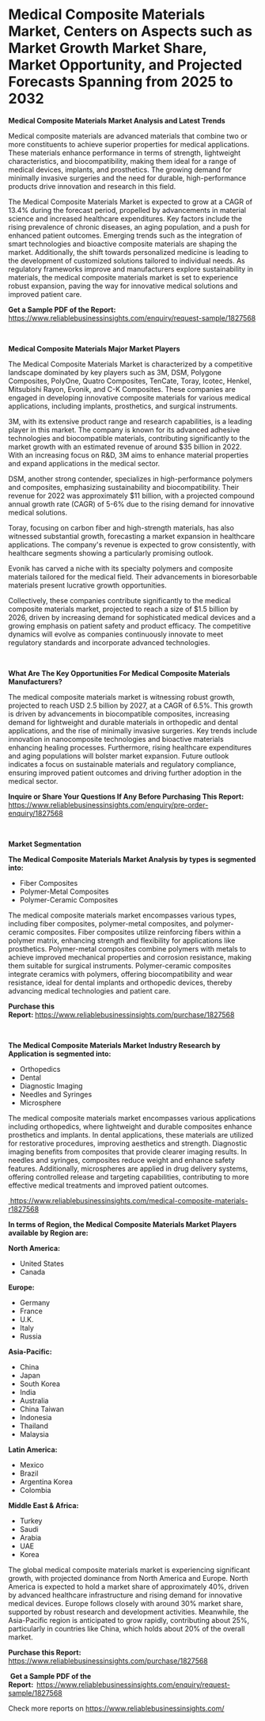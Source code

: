 <p><h1>Medical Composite Materials Market, Centers on Aspects such as Market Growth Market Share, Market Opportunity, and Projected Forecasts Spanning from 2025 to 2032</h1></p><p><strong>Medical Composite Materials Market Analysis and Latest Trends</strong></p>
<p><p>Medical composite materials are advanced materials that combine two or more constituents to achieve superior properties for medical applications. These materials enhance performance in terms of strength, lightweight characteristics, and biocompatibility, making them ideal for a range of medical devices, implants, and prosthetics. The growing demand for minimally invasive surgeries and the need for durable, high-performance products drive innovation and research in this field.</p><p>The Medical Composite Materials Market is expected to grow at a CAGR of 13.4% during the forecast period, propelled by advancements in material science and increased healthcare expenditures. Key factors include the rising prevalence of chronic diseases, an aging population, and a push for enhanced patient outcomes. Emerging trends such as the integration of smart technologies and bioactive composite materials are shaping the market. Additionally, the shift towards personalized medicine is leading to the development of customized solutions tailored to individual needs. As regulatory frameworks improve and manufacturers explore sustainability in materials, the medical composite materials market is set to experience robust expansion, paving the way for innovative medical solutions and improved patient care.</p></p>
<p><strong>Get a Sample PDF of the Report:&nbsp;</strong> <a href="https://www.reliablebusinessinsights.com/enquiry/request-sample/1827568?utm_campaign=2238&utm_medium=2&utm_source=Github&utm_content=ia&utm_term=02042025&utm_id=medical-composite-materials">https://www.reliablebusinessinsights.com/enquiry/request-sample/1827568</a></p>
<p>&nbsp;</p>
<p><strong>Medical Composite Materials Major Market Players</strong></p>
<p><p>The Medical Composite Materials Market is characterized by a competitive landscape dominated by key players such as 3M, DSM, Polygone Composites, PolyOne, Quatro Composites, TenCate, Toray, Icotec, Henkel, Mitsubishi Rayon, Evonik, and C-K Composites. These companies are engaged in developing innovative composite materials for various medical applications, including implants, prosthetics, and surgical instruments.</p><p>3M, with its extensive product range and research capabilities, is a leading player in this market. The company is known for its advanced adhesive technologies and biocompatible materials, contributing significantly to the market growth with an estimated revenue of around $35 billion in 2022. With an increasing focus on R&D, 3M aims to enhance material properties and expand applications in the medical sector.</p><p>DSM, another strong contender, specializes in high-performance polymers and composites, emphasizing sustainability and biocompatibility. Their revenue for 2022 was approximately $11 billion, with a projected compound annual growth rate (CAGR) of 5-6% due to the rising demand for innovative medical solutions.</p><p>Toray, focusing on carbon fiber and high-strength materials, has also witnessed substantial growth, forecasting a market expansion in healthcare applications. The company's revenue is expected to grow consistently, with healthcare segments showing a particularly promising outlook.</p><p>Evonik has carved a niche with its specialty polymers and composite materials tailored for the medical field. Their advancements in bioresorbable materials present lucrative growth opportunities.</p><p>Collectively, these companies contribute significantly to the medical composite materials market, projected to reach a size of $1.5 billion by 2026, driven by increasing demand for sophisticated medical devices and a growing emphasis on patient safety and product efficacy. The competitive dynamics will evolve as companies continuously innovate to meet regulatory standards and incorporate advanced technologies.</p></p>
<p>&nbsp;</p>
<p><strong>What Are The Key Opportunities For Medical Composite Materials Manufacturers?</strong></p>
<p><p>The medical composite materials market is witnessing robust growth, projected to reach USD 2.5 billion by 2027, at a CAGR of 6.5%. This growth is driven by advancements in biocompatible composites, increasing demand for lightweight and durable materials in orthopedic and dental applications, and the rise of minimally invasive surgeries. Key trends include innovation in nanocomposite technologies and bioactive materials enhancing healing processes. Furthermore, rising healthcare expenditures and aging populations will bolster market expansion. Future outlook indicates a focus on sustainable materials and regulatory compliance, ensuring improved patient outcomes and driving further adoption in the medical sector.</p></p>
<p><strong>Inquire or Share Your Questions If Any Before Purchasing This Report:</strong> <a href="https://www.reliablebusinessinsights.com/enquiry/pre-order-enquiry/1827568?utm_campaign=2238&utm_medium=2&utm_source=Github&utm_content=ia&utm_term=02042025&utm_id=medical-composite-materials">https://www.reliablebusinessinsights.com/enquiry/pre-order-enquiry/1827568</a></p>
<p>&nbsp;</p>
<p><strong>Market Segmentation</strong></p>
<p><strong>The Medical Composite Materials Market Analysis by types is segmented into:</strong></p>
<p><ul><li>Fiber Composites</li><li>Polymer-Metal Composites</li><li>Polymer-Ceramic Composites</li></ul></p>
<p><p>The medical composite materials market encompasses various types, including fiber composites, polymer-metal composites, and polymer-ceramic composites. Fiber composites utilize reinforcing fibers within a polymer matrix, enhancing strength and flexibility for applications like prosthetics. Polymer-metal composites combine polymers with metals to achieve improved mechanical properties and corrosion resistance, making them suitable for surgical instruments. Polymer-ceramic composites integrate ceramics with polymers, offering biocompatibility and wear resistance, ideal for dental implants and orthopedic devices, thereby advancing medical technologies and patient care.</p></p>
<p><strong>Purchase this Report:&nbsp;</strong><a href="https://www.reliablebusinessinsights.com/purchase/1827568?utm_campaign=2238&utm_medium=2&utm_source=Github&utm_content=ia&utm_term=02042025&utm_id=medical-composite-materials">https://www.reliablebusinessinsights.com/purchase/1827568</a></p>
<p>&nbsp;</p>
<p><strong>The Medical Composite Materials Market Industry Research by Application is segmented into:</strong></p>
<p><ul><li>Orthopedics</li><li>Dental</li><li>Diagnostic Imaging</li><li>Needles and Syringes</li><li>Microsphere</li></ul></p>
<p><p>The medical composite materials market encompasses various applications including orthopedics, where lightweight and durable composites enhance prosthetics and implants. In dental applications, these materials are utilized for restorative procedures, improving aesthetics and strength. Diagnostic imaging benefits from composites that provide clearer imaging results. In needles and syringes, composites reduce weight and enhance safety features. Additionally, microspheres are applied in drug delivery systems, offering controlled release and targeting capabilities, contributing to more effective medical treatments and improved patient outcomes.</p></p>
<p><a href="https://www.reliablebusinessinsights.com/medical-composite-materials-r1827568?utm_campaign=2238&utm_medium=2&utm_source=Github&utm_content=ia&utm_term=02042025&utm_id=medical-composite-materials">&nbsp;https://www.reliablebusinessinsights.com/medical-composite-materials-r1827568</a></p>
<p><strong>In terms of Region, the Medical Composite Materials Market Players available by Region are:</strong></p>
<p>
    <p> <strong> North America: </strong>
        <ul>
            <li>United States</li>
            <li>Canada</li>
        </ul>
        </p> 
    <p> <strong> Europe: </strong>
        <ul>
            <li>Germany</li>
            <li>France</li>
            <li>U.K.</li>
            <li>Italy</li>
            <li>Russia</li>
        </ul>
        </p> 
    <p> <strong> Asia-Pacific: </strong>
        <ul>
            <li>China</li>
            <li>Japan</li>
            <li>South Korea</li>
            <li>India</li>
            <li>Australia</li>
            <li>China Taiwan</li>
            <li>Indonesia</li>
            <li>Thailand</li>
            <li>Malaysia</li>
        </ul>
        </p> 
    <p> <strong> Latin America: </strong>
        <ul>
            <li>Mexico</li>
            <li>Brazil</li>
            <li>Argentina Korea</li>
            <li>Colombia</li>
        </ul>
        </p> 
    <p> <strong> Middle East & Africa: </strong>
        <ul>
            <li>Turkey</li>
            <li>Saudi</li>
            <li>Arabia</li>
            <li>UAE</li>
            <li>Korea</li>
        </ul>
    </p>
    </p>
<p><p>The global medical composite materials market is experiencing significant growth, with projected dominance from North America and Europe. North America is expected to hold a market share of approximately 40%, driven by advanced healthcare infrastructure and rising demand for innovative medical devices. Europe follows closely with around 30% market share, supported by robust research and development activities. Meanwhile, the Asia-Pacific region is anticipated to grow rapidly, contributing about 25%, particularly in countries like China, which holds about 20% of the overall market.</p></p>
<p><strong>Purchase this Report: </strong><a href="https://www.reliablebusinessinsights.com/purchase/1827568?utm_campaign=2238&utm_medium=2&utm_source=Github&utm_content=ia&utm_term=02042025&utm_id=medical-composite-materials">https://www.reliablebusinessinsights.com/purchase/1827568</a></p>
<p>&nbsp;<strong>Get a Sample PDF of the Report:&nbsp;&nbsp;</strong><a href="https://www.reliablebusinessinsights.com/enquiry/request-sample/1827568?utm_campaign=2238&utm_medium=2&utm_source=Github&utm_content=ia&utm_term=02042025&utm_id=medical-composite-materials">https://www.reliablebusinessinsights.com/enquiry/request-sample/1827568</a></p>
<p><strong></strong></p>
<p>Check more reports on <a href="https://www.reliablebusinessinsights.com/?utm_campaign=2238&utm_medium=2&utm_source=Github&utm_content=ia&utm_term=02042025&utm_id=medical-composite-materials">https://www.reliablebusinessinsights.com/</a></p>